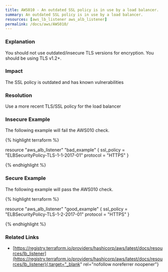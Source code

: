 ```yaml
---
title: AWS010 - An outdated SSL policy is in use by a load balancer.
summary: An outdated SSL policy is in use by a load balancer. 
resources: [aws_lb_listener aws_alb_listener] 
permalink: /docs/aws/AWS010/
---
```

### Explanation


You should not use outdated/insecure TLS versions for encryption. You should be using TLS v1.2+. 


### Impact
The SSL policy is outdated and has known vulnerabilities

### Resolution
Use a more recent TLS/SSL policy for the load balancer



### Insecure Example

The following example will fail the AWS010 check.

{% highlight terraform %}

resource "aws_alb_listener" "bad_example" {
	ssl_policy = "ELBSecurityPolicy-TLS-1-1-2017-01"
	protocol = "HTTPS"
}

{% endhighlight %}



### Secure Example

The following example will pass the AWS010 check.

{% highlight terraform %}

resource "aws_alb_listener" "good_example" {
	ssl_policy = "ELBSecurityPolicy-TLS-1-2-2017-01"
	protocol = "HTTPS"
}

{% endhighlight %}



### Related Links


- [https://registry.terraform.io/providers/hashicorp/aws/latest/docs/resources/lb_listener](https://registry.terraform.io/providers/hashicorp/aws/latest/docs/resources/lb_listener){:target="_blank" rel="nofollow noreferrer noopener"}


